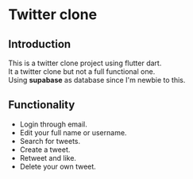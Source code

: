 # Twitter clone
## Introduction
This is a twitter clone project using flutter dart. <br>
It a twitter clone but not a full functional one. <br>
Using **supabase** as database since I'm newbie to this.
## Functionality
- Login through email.
- Edit your full name or username.
- Search for tweets.
- Create a tweet.
- Retweet and like.
- Delete your own tweet.
